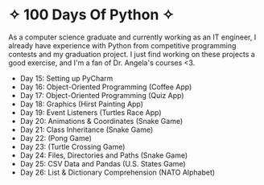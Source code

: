 # ✧ 100 Days Of Python ✧

As a computer science graduate and currently working as an IT engineer, I already have experience with Python from competitive programming contests and my graduation project. I just find working on these projects a good exercise, and I'm a fan of Dr. Angela's courses <3.


- Day 15: Setting up PyCharm
- Day 16: Object-Oriented Programming (Coffee App)
- Day 17: Object-Oriented Programming (Quiz App)
- Day 18: Graphics (Hirst Painting App)
- Day 19: Event Listeners (Turtles Race App)
- Day 20: Animations & Coordinates (Snake Game)
- Day 21: Class Inheritance (Snake Game)
- Day 22: (Pong Game)
- Day 23: (Turtle Crossing Game)
- Day 24: Files, Directories and Paths (Snake Game)
- Day 25: CSV Data and Pandas (U.S. States Game)
- Day 26: List & Dictionary Comprehension (NATO Alphabet)
